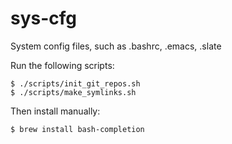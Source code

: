 sys-cfg
=======

System config files, such as .bashrc, .emacs, .slate

Run the following scripts:

    $ ./scripts/init_git_repos.sh
    $ ./scripts/make_symlinks.sh

Then install manually:

    $ brew install bash-completion
